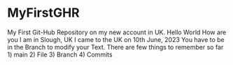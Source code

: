# MyFirstGHR
My First Git-Hub Repository on my new account in UK.
Hello World
How are you
I am in Slough, UK
I came to the UK on 10th June, 2023
You have to be in the Branch to modify your Text.
There are few things to remember so far 1) main 2) File 3) Branch 4) Commits
